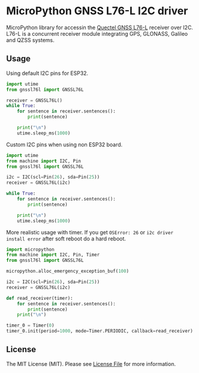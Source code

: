 # MicroPython GNSS L76-L I2C driver

MicroPython library for accessin the [Quectel GNSS L76-L](http://www.quectel.com/product/l76l.htm) receiver over I2C. L76-L is a
concurrent receiver module integrating GPS, GLONASS, Galileo and QZSS systems.

## Usage

Using default I2C pins for ESP32.

```python
import utime
from gnssl76l import GNSSL76L

receiver = GNSSL76L()
while True:
    for sentence in receiver.sentences():
        print(sentence)

    print("\n")
    utime.sleep_ms(1000)
```

Custom I2C pins when using non ESP32 board.

```python
import utime
from machine import I2C, Pin
from gnssl76l import GNSSL76L

i2c = I2C(scl=Pin(26), sda=Pin(25))
receiver = GNSSL76L(i2c)

while True:
    for sentence in receiver.sentences():
        print(sentence)

    print("\n")
    utime.sleep_ms(1000)
```

More realistic usage with timer. If you get `OSError: 26` or `i2c driver install error` after soft reboot do a hard reboot.

```python
import micropython
from machine import I2C, Pin, Timer
from gnssl76l import GNSSL76L

micropython.alloc_emergency_exception_buf(100)

i2c = I2C(scl=Pin(26), sda=Pin(25))
receiver = GNSSL76L(i2c)

def read_receiver(timer):
    for sentence in receiver.sentences():
        print(sentence)
    print("\n")

timer_0 = Timer(0)
timer_0.init(period=1000, mode=Timer.PERIODIC, callback=read_receiver)
```

## License

The MIT License (MIT). Please see [License File](LICENSE.md) for more information.